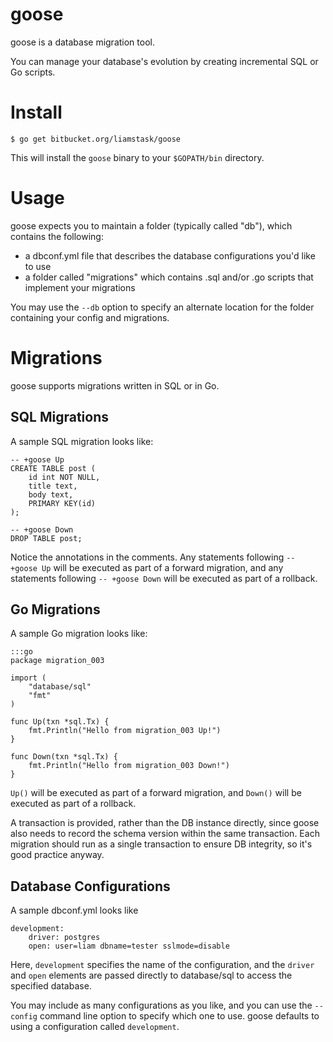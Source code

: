 # goose

goose is a database migration tool.

You can manage your database's evolution by creating incremental SQL or Go scripts.

# Install

    $ go get bitbucket.org/liamstask/goose

This will install the `goose` binary to your `$GOPATH/bin` directory.

# Usage

goose expects you to maintain a folder (typically called "db"), which contains the following:

* a dbconf.yml file that describes the database configurations you'd like to use
* a folder called "migrations" which contains .sql and/or .go scripts that implement your migrations

You may use the `--db` option to specify an alternate location for the folder containing your config and migrations.


# Migrations

goose supports migrations written in SQL or in Go.

## SQL Migrations

A sample SQL migration looks like:

	-- +goose Up
	CREATE TABLE post (
    	id int NOT NULL,
    	title text,
    	body text,
    	PRIMARY KEY(id)
	);

	-- +goose Down
	DROP TABLE post;

Notice the annotations in the comments. Any statements following `-- +goose Up` will be executed as part of a forward migration, and any statements following `-- +goose Down` will be executed as part of a rollback.

## Go Migrations

A sample Go migration looks like:

	:::go
	package migration_003

	import (
	    "database/sql"
	    "fmt"
	)

	func Up(txn *sql.Tx) {
	    fmt.Println("Hello from migration_003 Up!")
	}

	func Down(txn *sql.Tx) {
	    fmt.Println("Hello from migration_003 Down!")
	}

`Up()` will be executed as part of a forward migration, and `Down()` will be executed as part of a rollback.

A transaction is provided, rather than the DB instance directly, since goose also needs to record the schema version within the same transaction. Each migration should run as a single transaction to ensure DB integrity, so it's good practice anyway.

## Database Configurations

A sample dbconf.yml looks like

	development:
    	driver: postgres
    	open: user=liam dbname=tester sslmode=disable

Here, `development` specifies the name of the configuration, and the `driver` and `open` elements are passed directly to database/sql to access the specified database.

You may include as many configurations as you like, and you can use the `--config` command line option to specify which one to use. goose defaults to using a configuration called `development`.
